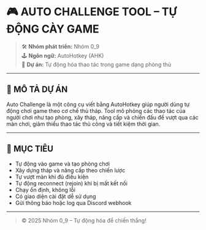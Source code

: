 # 🎮 AUTO CHALLENGE TOOL – TỰ ĐỘNG CÀY GAME

> 🛠 **Nhóm phát triển:** Nhóm 0_9  
> 🕹 **Ngôn ngữ:** AutoHotkey (AHK)  
> 📁 **Dự án:** Tự động hóa thao tác trong game dạng phòng thủ

---

## 📌 MÔ TẢ DỰ ÁN

Auto Challenge là một công cụ viết bằng AutoHotkey giúp người dùng tự động chơi game theo cơ chế thủ tháp. Tool mô phỏng các thao tác của người chơi như tạo phòng, xây tháp, nâng cấp và chiến đấu để vượt qua các màn chơi, giảm thiểu thao tác thủ công và tiết kiệm thời gian.

---

## 🎯 MỤC TIÊU

- Tự động vào game và tạo phòng chơi
- Xây dựng tháp và nâng cấp theo chiến lược
- Tự vượt màn khi đủ điều kiện
- Tự động reconnect (rejoin) khi bị mất kết nối
- Chạy ổn định, không lỗi
- Có giao diện cài đặt dễ sử dụng
- Gửi thông báo hoặc log qua Discord webhook

---

> © 2025 Nhóm 0_9 – Tự động hóa để chiến thắng!